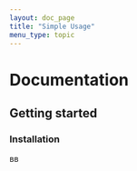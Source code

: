 ```yaml
---
layout: doc_page
title: "Simple Usage"
menu_type: topic
---
```

# Documentation
## Getting started
### Installation
вв